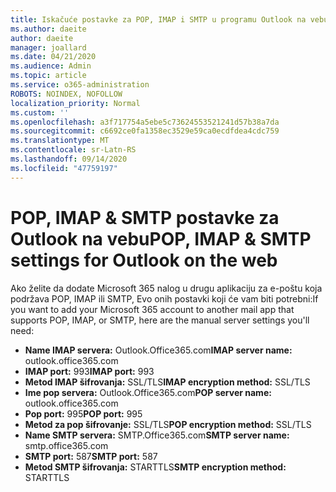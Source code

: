 ```yaml
---
title: Iskačuće postavke za POP, IMAP i SMTP u programu Outlook na vebu
ms.author: daeite
author: daeite
manager: joallard
ms.date: 04/21/2020
ms.audience: Admin
ms.topic: article
ms.service: o365-administration
ROBOTS: NOINDEX, NOFOLLOW
localization_priority: Normal
ms.custom: ''
ms.openlocfilehash: a3f717754a5ebe5c73624553521241d57b38a7da
ms.sourcegitcommit: c6692ce0fa1358ec3529e59ca0ecdfdea4cdc759
ms.translationtype: MT
ms.contentlocale: sr-Latn-RS
ms.lasthandoff: 09/14/2020
ms.locfileid: "47759197"
---
```

# <a name="pop-imap--smtp-settings-for-outlook-on-the-web"></a><span data-ttu-id="21dde-102">POP, IMAP & SMTP postavke za Outlook na vebu</span><span class="sxs-lookup"><span data-stu-id="21dde-102">POP, IMAP & SMTP settings for Outlook on the web</span></span>

<span data-ttu-id="21dde-103">Ako želite da dodate Microsoft 365 nalog u drugu aplikaciju za e-poštu koja podržava POP, IMAP ili SMTP, Evo onih postavki koji će vam biti potrebni:</span><span class="sxs-lookup"><span data-stu-id="21dde-103">If you want to add your Microsoft 365 account to another mail app that supports POP, IMAP, or SMTP, here are the manual server settings you'll need:</span></span>
  
- <span data-ttu-id="21dde-104">**Name IMAP servera:** Outlook.Office365.com</span><span class="sxs-lookup"><span data-stu-id="21dde-104">**IMAP server name:** outlook.office365.com</span></span>
- <span data-ttu-id="21dde-105">**IMAP port:** 993</span><span class="sxs-lookup"><span data-stu-id="21dde-105">**IMAP port:** 993</span></span>
- <span data-ttu-id="21dde-106">**Metod IMAP šifrovanja:** SSL/TLS</span><span class="sxs-lookup"><span data-stu-id="21dde-106">**IMAP encryption method:** SSL/TLS</span></span>
- <span data-ttu-id="21dde-107">**Ime pop servera:** Outlook.Office365.com</span><span class="sxs-lookup"><span data-stu-id="21dde-107">**POP server name:** outlook.office365.com</span></span>  
- <span data-ttu-id="21dde-108">**Pop port:** 995</span><span class="sxs-lookup"><span data-stu-id="21dde-108">**POP port:** 995</span></span>  
- <span data-ttu-id="21dde-109">**Metod za pop šifrovanje:** SSL/TLS</span><span class="sxs-lookup"><span data-stu-id="21dde-109">**POP encryption method:** SSL/TLS</span></span>  
- <span data-ttu-id="21dde-110">**Name SMTP servera:** SMTP.Office365.com</span><span class="sxs-lookup"><span data-stu-id="21dde-110">**SMTP server name:** smtp.office365.com</span></span>
- <span data-ttu-id="21dde-111">**SMTP port:** 587</span><span class="sxs-lookup"><span data-stu-id="21dde-111">**SMTP port:** 587</span></span>
- <span data-ttu-id="21dde-112">**Metod SMTP šifrovanja:** STARTTLS</span><span class="sxs-lookup"><span data-stu-id="21dde-112">**SMTP encryption method:** STARTTLS</span></span>